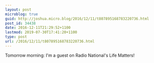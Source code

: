 ```yaml
---
layout: post
microblog: true
guid: http://joshua.micro.blog/2016/12/11/t807895168783220736.html
post_id: 34438
date: 2016-12-11T21:29:52+1100
lastmod: 2019-07-30T17:41:20+1100
type: post
url: /2016/12/11/t807895168783220736.html
---
```

Tomorrow morning: I'm a guest on Radio National's Life Matters!
